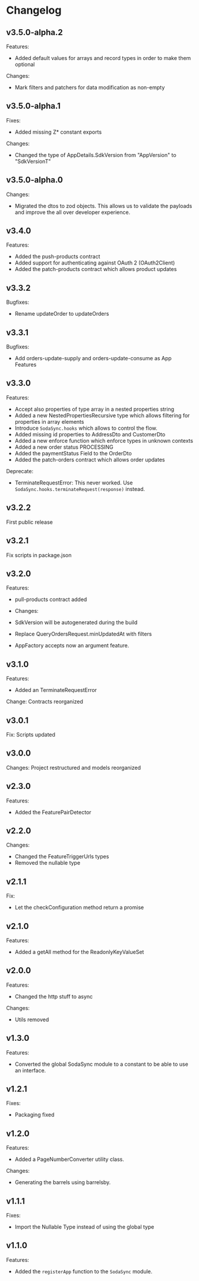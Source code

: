 # Changelog

## v3.5.0-alpha.2

Features:
- Added default values for arrays and record types in order to make them optional

Changes:
- Mark filters and patchers for data modification as non-empty

## v3.5.0-alpha.1

Fixes:
- Added missing Z* constant exports

Changes:
- Changed the type of AppDetails.SdkVersion from "AppVersion" to "SdkVersionT"

## v3.5.0-alpha.0

Changes:
- Migrated the dtos to zod objects. This allows us to validate the payloads and improve the all over developer experience. 

## v3.4.0

Features:
- Added the push-products contract
- Added support for authenticating against OAuth 2 (OAuth2Client)
- Added the patch-products contract which allows product updates

## v3.3.2

Bugfixes:
- Rename updateOrder to updateOrders

## v3.3.1

Bugfixes:
- Add orders-update-supply and orders-update-consume as App Features

## v3.3.0
Features:
- Accept also properties of type array in a nested properties string
- Added a new NestedPropertiesRecursive type which allows filtering for properties in array elements
- Introduce `SodaSync.hooks` which allows to control the flow.
- Added missing id properties to AddressDto and CustomerDto
- Added a new enforce function which enforce types in unknown contexts
- Added a new order status PROCESSING 
- Added the paymentStatus Field to the OrderDto 
- Added the patch-orders contract which allows order updates

Deprecate:
- TerminateRequestError: This never worked. Use `SodaSync.hooks.terminateRequest(response)` instead.

## v3.2.2
First public release

## v3.2.1
Fix scripts in package.json

## v3.2.0

Features:
- pull-products contract added

- Changes:
- SdkVersion will be autogenerated during the build
- Replace QueryOrdersRequest.minUpdatedAt with filters
- AppFactory accepts now an argument feature.

## v3.1.0
Features:
- Added an TerminateRequestError

Change:
Contracts reorganized

## v3.0.1
Fix:
Scripts updated

## v3.0.0
Changes:
Project restructured and models reorganized

## v2.3.0
Features:
- Added the FeaturePairDetector

## v2.2.0
Changes:
- Changed the FeatureTriggerUrls types
- Removed the nullable type

## v2.1.1
Fix:
- Let the checkConfiguration method return a promise

## v2.1.0
Features:
- Added a getAll method for the ReadonlyKeyValueSet

## v2.0.0
Features:
- Changed the http stuff to async

Changes:
- Utils removed

## v1.3.0
Features:
- Converted the global SodaSync module to a constant to be able to use an interface.

## v1.2.1
Fixes:
- Packaging fixed

## v1.2.0
Features:
- Added a PageNumberConverter utility class.

Changes:
- Generating the barrels using barrelsby.

## v1.1.1
Fixes:
- Import the Nullable Type instead of using the global type

## v1.1.0
Features:
- Added the `registerApp` function to the `SodaSync` module.
